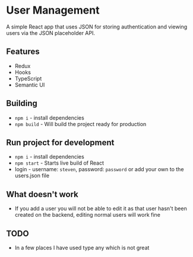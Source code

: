 # User Management
A simple React app that uses JSON for storing authentication and viewing users via the JSON placeholder API.

## Features
* Redux
* Hooks
* TypeScript
* Semantic UI

## Building
* `npm i` - install dependencies 
* `npm build` - Will build the project ready for production

## Run project for development
* `npm i` - install dependencies 
* `npm start` - Starts live build of React
* login - username: `steven`, password: `password` or add your own to the users.json file

## What doesn't work
* If you add a user you will not be able to edit it as that user hasn't been created on the backend, editing normal users will work fine

## TODO
* In a few places I have used type any which is not great
